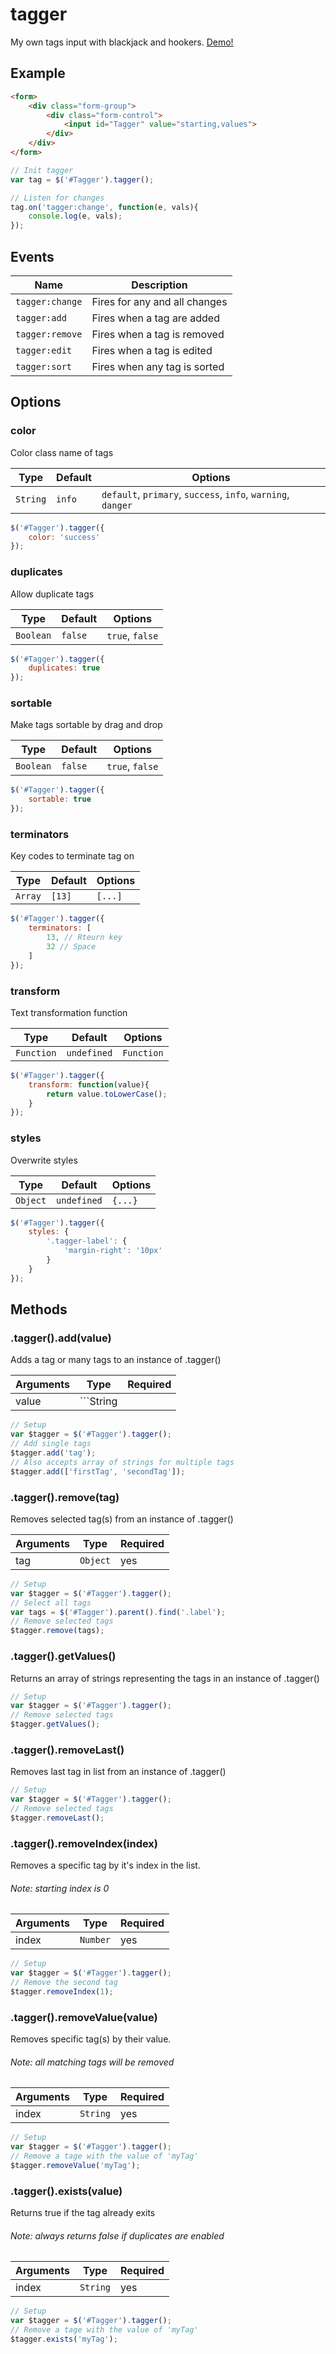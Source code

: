 # tagger
My own tags input with blackjack and hookers. <a target="_blank" href="https://jsfiddle.net/AustinJKurpuis/gts3cxf5/4/">Demo!</a>
## Example
```html
<form>
    <div class="form-group">
        <div class="form-control">
            <input id="Tagger" value="starting,values">
        </div>
    </div>
</form>
```
```javascript
// Init tagger
var tag = $('#Tagger').tagger();

// Listen for changes
tag.on('tagger:change', function(e, vals){
    console.log(e, vals);
});
```

## Events
| Name                | Description                   |
|---------------------|-------------------------------|
| ```tagger:change``` | Fires for any and all changes |
| ```tagger:add```    | Fires when a tag are added    |
| ```tagger:remove``` | Fires when a tag is removed   |
| ```tagger:edit```   | Fires when a tag is edited    |
| ```tagger:sort```   | Fires when any tag is sorted  |

## Options
### color
Color class name of tags

| Type   | Default    | Options                                                                              |
|--------|------------|--------------------------------------------------------------------------------------|
| ```String``` | ```info``` | ```default```, ```primary```, ```success```, ```info```, ```warning```, ```danger``` |

```javascript
$('#Tagger').tagger({
    color: 'success'
});
```

### duplicates
Allow duplicate tags

| Type          | Default     | Options                 |
|---------------|-------------|-------------------------|
| ```Boolean``` | ```false``` | ```true```, ```false``` |

```javascript
$('#Tagger').tagger({
    duplicates: true
});
```

### sortable
Make tags sortable by drag and drop

| Type          | Default     | Options                 |
|---------------|-------------|-------------------------|
| ```Boolean``` | ```false``` | ```true```, ```false``` |

```javascript
$('#Tagger').tagger({
    sortable: true
});
```

### terminators
Key codes to terminate tag on

| Type        | Default    | Options     |
|-------------|------------|-------------|
| ```Array``` | ```[13]``` | ```[...]``` |

```javascript
$('#Tagger').tagger({
    terminators: [
        13, // Rteurn key
        32 // Space
    ]
});
```

### transform
Text transformation function

| Type           | Default         | Options        |
|----------------|-----------------|----------------|
| ```Function``` | ```undefined``` | ```Function``` |

```javascript
$('#Tagger').tagger({
    transform: function(value){
        return value.toLowerCase();
    }
});
```

### styles
Overwrite styles

| Type         | Default         | Options     |
|--------------|-----------------|-------------|
| ```Object``` | ```undefined``` | ```{...}``` |

```javascript
$('#Tagger').tagger({
    styles: {
        '.tagger-label': {
            'margin-right': '10px'
        }
    }
});
```

## Methods
### .tagger().add(value)
Adds a tag or many tags to an instance of .tagger()

| Arguments | Type                  | Required |
|-----------|-----------------------|----------|
| value     | ```String || Array``` | yes      |

```javascript
// Setup
var $tagger = $('#Tagger').tagger();
// Add single tags
$tagger.add('tag');
// Also accepts array of strings for multiple tags
$tagger.add(['firstTag', 'secondTag']);
```
### .tagger().remove(tag)
Removes selected tag(s) from an instance of .tagger()

| Arguments | Type   | Required |
|-----------|--------|----------|
| tag       | ```Object``` | yes|

```javascript
// Setup
var $tagger = $('#Tagger').tagger();
// Select all tags
var tags = $('#Tagger').parent().find('.label');
// Remove selected tags
$tagger.remove(tags);
```
### .tagger().getValues()
Returns an array of strings representing the tags in an instance of .tagger()
```javascript
// Setup
var $tagger = $('#Tagger').tagger();
// Remove selected tags
$tagger.getValues();
```
### .tagger().removeLast()
Removes last tag in list from an instance of .tagger()

```javascript
// Setup
var $tagger = $('#Tagger').tagger();
// Remove selected tags
$tagger.removeLast();
```
### .tagger().removeIndex(index)
Removes a specific tag by it's index in the list.
###### Note: starting index is 0

| Arguments | Type   | Required |
|-----------|--------|----------|
| index     | ```Number``` | yes|

```javascript
// Setup
var $tagger = $('#Tagger').tagger();
// Remove the second tag
$tagger.removeIndex(1);
```

### .tagger().removeValue(value)
Removes specific tag(s) by their value.
###### Note: all matching tags will be removed

| Arguments | Type   | Required |
|-----------|--------|----------|
| index     | ```String``` | yes|

```javascript
// Setup
var $tagger = $('#Tagger').tagger();
// Remove a tage with the value of 'myTag'
$tagger.removeValue('myTag');
```
### .tagger().exists(value)
Returns true if the tag already exits
###### Note: always returns false if duplicates are enabled

| Arguments | Type   | Required |
|-----------|--------|----------|
| index     | ```String``` | yes|

```javascript
// Setup
var $tagger = $('#Tagger').tagger();
// Remove a tage with the value of 'myTag'
$tagger.exists('myTag');
```

